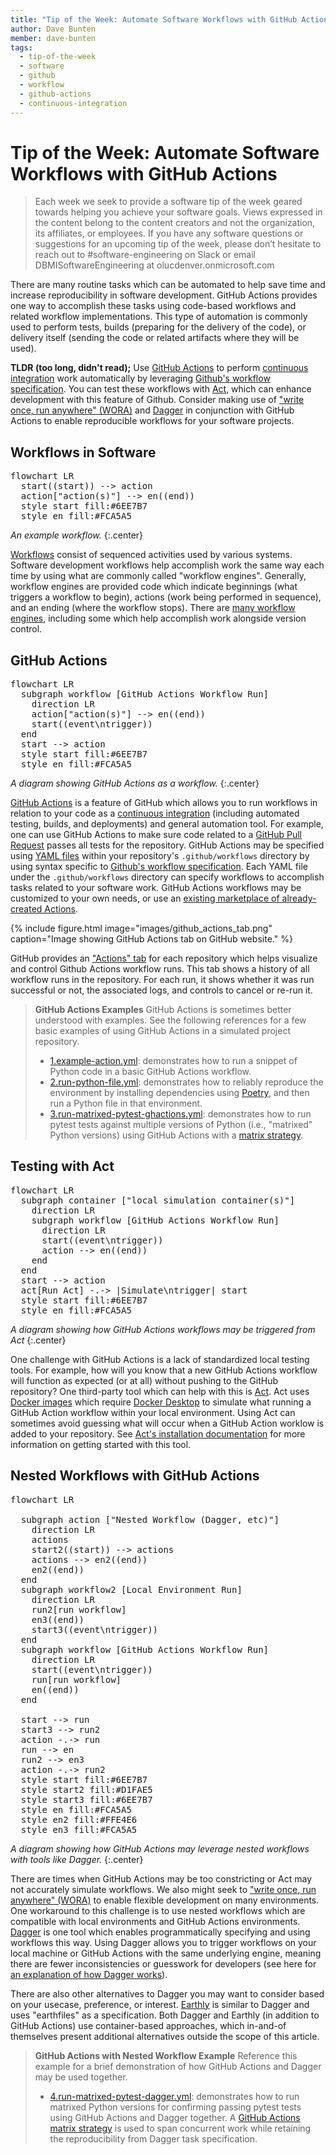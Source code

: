 ```yaml
---
title: "Tip of the Week: Automate Software Workflows with GitHub Actions"
author: Dave Bunten
member: dave-bunten
tags:
  - tip-of-the-week
  - software
  - github
  - workflow
  - github-actions
  - continuous-integration
---
```


# Tip of the Week: Automate Software Workflows with GitHub Actions

> Each week we seek to provide a software tip of the week geared towards helping you achieve your software goals. Views expressed in the content belong to the content creators and not the organization, its affiliates, or employees. If you have any software questions or suggestions for an upcoming tip of the week, please don’t hesitate to reach out to #software-engineering on Slack or email DBMISoftwareEngineering at olucdenver.onmicrosoft.com

There are many routine tasks which can be automated to help save time and increase reproducibility in software development. GitHub Actions provides one way to accomplish these tasks using code-based workflows and related workflow implementations. This type of automation is commonly used to perform tests, builds (preparing for the delivery of the code), or delivery itself (sending the code or related artifacts where they will be used).

__TLDR (too long, didn't read);__
Use [GitHub Actions](https://docs.github.com/en/actions) to perform [continuous integration](https://en.wikipedia.org/wiki/Continuous_integration) work automatically by leveraging [Github's workflow specification](https://docs.github.com/en/actions/using-workflows/workflow-syntax-for-github-actions). You can test these workflows with [Act](https://github.com/nektos/act), which can enhance development with this feature of Github. Consider making use of ["write once, run anywhere" (WORA)](https://en.wikipedia.org/wiki/Write_once,_run_anywhere) and [Dagger](https://docs.dagger.io/) in conjunction with GitHub Actions to enable reproducible workflows for your software projects.

## Workflows in Software

<pre class="mermaid">
flowchart LR
  start((start)) --> action
  action["action(s)"] --> en((end))
  style start fill:#6EE7B7
  style en fill:#FCA5A5
</pre>
<script type="module">
  import mermaid from 'https://unpkg.com/mermaid@9/dist/mermaid.esm.min.mjs';
  mermaid.initialize({ startOnLoad: true });
</script>

_An example workflow._
{:.center}

[Workflows](https://en.wikipedia.org/wiki/Workflow) consist of sequenced activities used by various systems. Software development  workflows help accomplish work the same way each time by using what are commonly called "workflow engines". Generally, workflow engines are provided code which indicate beginnings (what triggers a workflow to begin), actions (work being performed in sequence), and an ending (where the workflow stops). There are [many workflow engines](https://s.apache.org/existing-workflow-systems), including some which help accomplish work alongside version control.

## GitHub Actions

<pre class="mermaid">
flowchart LR
  subgraph workflow [GitHub Actions Workflow Run]
    direction LR
    action["action(s)"] --> en((end))
    start((event\ntrigger))
  end
  start --> action
  style start fill:#6EE7B7
  style en fill:#FCA5A5
</pre>

_A diagram showing GitHub Actions as a workflow._
{:.center}

[GitHub Actions](https://docs.github.com/en/actions) is a feature of GitHub which allows you to run workflows in relation to your code as a [continuous integration](https://en.wikipedia.org/wiki/Continuous_integration) (including automated testing, builds, and deployments) and general automation tool. For example, one can use GitHub Actions to make sure code related to a [GitHub Pull Request](https://docs.github.com/en/pull-requests/collaborating-with-pull-requests/proposing-changes-to-your-work-with-pull-requests/about-pull-requests) passes all tests for the repository. GitHub Actions may be specified using [YAML files](https://en.wikipedia.org/wiki/YAML) within your repository's `.github/workflows` directory by using syntax specific to [Github's workflow specification](https://docs.github.com/en/actions/using-workflows/workflow-syntax-for-github-actions). Each YAML file under the `.github/workflows` directory can specify workflows to accomplish tasks related to your software work. GitHub Actions workflows may be customized to your own needs, or use an [existing marketplace of already-created Actions](https://github.com/marketplace?type=actions).

{% include figure.html image="images/github_actions_tab.png" caption="Image showing GitHub Actions tab on GitHub website." %}

GitHub provides an ["Actions" tab](https://docs.github.com/en/actions/learn-github-actions/understanding-github-actions#viewing-the-activity-for-a-workflow-run) for each repository which helps visualize and control Github Actions workflow runs. This tab shows a history of all workflow runs in the repository. For each run, it shows whether it was run successful or not, the associated logs, and controls to cancel or re-run it.

> __GitHub Actions Examples__
> GitHub Actions is sometimes better understood with examples. See the following references for a few basic examples of using GitHub Actions in a simulated project repository.
>
> - [1.example-action.yml](https://github.com/CU-DBMI/demo-github-actions/blob/main/.github/workflows/1.example-action.yml): demonstrates how to run a snippet of Python code in a basic GitHub Actions workflow.
> - [2.run-python-file.yml](https://github.com/CU-DBMI/demo-github-actions/blob/main/.github/workflows/2.run-python-file.yml): demonstrates how to reliably reproduce the environment by installing dependencies using [Poetry](https://python-poetry.org/docs/), and then run a Python file in that environment.
> - [3.run-matrixed-pytest-ghactions.yml](https://github.com/CU-DBMI/demo-github-actions/blob/main/.github/workflows/3.run-matrixed-pytest-ghactions.yml): demonstrates how to run pytest tests against multiple versions of Python (i.e., "matrixed" Python versions) using GitHub Actions with a [matrix strategy](https://docs.github.com/en/actions/using-jobs/using-a-matrix-for-your-jobs).

## Testing with Act

<pre class="mermaid">
flowchart LR
  subgraph container ["local simulation container(s)"]
    direction LR
    subgraph workflow [GitHub Actions Workflow Run]
      direction LR
      start((event\ntrigger))
      action --> en((end))
    end
  end
  start --> action
  act[Run Act] -.-> |Simulate\ntrigger| start
  style start fill:#6EE7B7
  style en fill:#FCA5A5
</pre>

_A diagram showing how GitHub Actions workflows may be triggered from Act_
{:.center}

One challenge with GitHub Actions is a lack of standardized local testing tools. For example, how will you know that a new GitHub Actions workflow will function as expected (or at all) without pushing to the GitHub repository? One third-party tool which can help with this is [Act](https://github.com/nektos/act). Act uses [Docker images](https://github.com/nektos/act#runners) which require [Docker Desktop](https://docs.docker.com/desktop/) to simulate what running a GitHub Action workflow within your local environment. Using Act can sometimes avoid guessing what will occur when a GitHub Action worklow is added to your repository. See [Act's installation documentation](https://github.com/nektos/act#installation) for more information on getting started with this tool.

## Nested Workflows with GitHub Actions

<pre class="mermaid">
flowchart LR

  subgraph action ["Nested Workflow (Dagger, etc)"]
    direction LR
    actions
    start2((start)) --> actions
    actions --> en2((end))
    en2((end))
  end
  subgraph workflow2 [Local Environment Run]
    direction LR
    run2[run workflow]
    en3((end))
    start3((event\ntrigger))
  end
  subgraph workflow [GitHub Actions Workflow Run]
    direction LR
    start((event\ntrigger))
    run[run workflow]
    en((end))
  end
  
  start --> run
  start3 --> run2
  action -.-> run
  run --> en
  run2 --> en3
  action -.-> run2
  style start fill:#6EE7B7
  style start2 fill:#D1FAE5
  style start3 fill:#6EE7B7
  style en fill:#FCA5A5
  style en2 fill:#FFE4E6
  style en3 fill:#FCA5A5
</pre>

_A diagram showing how GitHub Actions may leverage nested workflows with tools like Dagger._
{:.center}

There are times when GitHub Actions may be too constricting or Act may not accurately simulate workflows. We also might seek to ["write once, run anywhere" (WORA)](https://en.wikipedia.org/wiki/Write_once,_run_anywhere) to enable flexible development on many environments. One workaround to this challenge is to use nested workflows which are compatible with local environments and GitHub Actions environments. [Dagger](https://docs.dagger.io/) is one tool which enables programmatically specifying and using workflows this way. Using Dagger allows you to trigger workflows on your local machine or GitHub Actions with the same underlying engine, meaning there are fewer inconsistencies or guesswork for developers (see here for [an explanation of how Dagger works](https://docs.dagger.io/cli#how-does-it-work)).

There are also other alternatives to Dagger you may want to consider based on your usecase, preference, or interest. [Earthly](https://github.com/earthly/earthly) is similar to Dagger and uses "earthfiles" as a specification. Both Dagger and Earthly (in addition to GitHub Actions) use container-based approaches, which in-and-of themselves present additional alternatives outside the scope of this article.

> __GitHub Actions with Nested Workflow Example__
> Reference this example for a brief demonstration of how GitHub Actions and Dagger may be used together.
>
> - [4.run-matrixed-pytest-dagger.yml](https://github.com/CU-DBMI/demo-github-actions/blob/main/.github/workflows/4.run-matrixed-pytest-dagger.yml): demonstrates how to run matrixed Python versions for confirming passing pytest tests using GitHub Actions and Dagger together. A [GitHub Actions matrix strategy](https://docs.github.com/en/actions/using-jobs/using-a-matrix-for-your-jobs) is used to span concurrent work while retaining the reproducibility from Dagger task specification.
